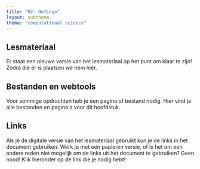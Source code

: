 ```yaml
---
title: "H2: NetLogo"
layout: subthema
thema: "computational science"
---
```


## Lesmateriaal

Er staat een nieuwe versie van het lesmateriaal op het punt om klaar te zijn!
Zodra die er is plaatsen we hem hier.


## Bestanden en webtools

Voor sommige opdrachten heb je een pagina of bestand nodig.
Hier vind je alle bestanden en pagina's voor dit hoofdstuk.

## Links

Als je de digitale versie van het lesmateriaal gebruikt kun je de links in het document gebruiken.
Werk je met een papieren versie, of is het om een andere reden niet mogelijk om de links uit het document te gebruiken?
Geen nood! 
Klik hieronder op de link die je nodig hebt!
